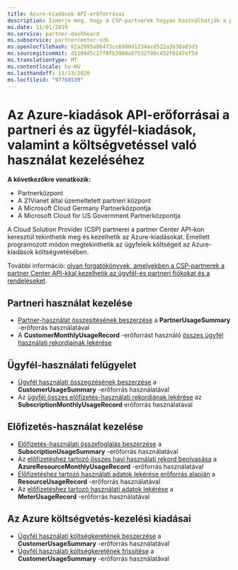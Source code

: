 ```yaml
---
title: Azure-kiadások API-erőforrásai
description: Ismerje meg, hogy a CSP-partnerek hogyan használhatják a partner Center API-kat a partnerek és az ügyfelek Azure-beli kiadásainak és használatának a költségvetésen keresztüli megtekintéséhez
ms.date: 11/01/2019
ms.service: partner-dashboard
ms.subservice: partnercenter-sdk
ms.openlocfilehash: 02a2995a06473cc6990d1234acd522a3b38a03d3
ms.sourcegitcommit: d1104d5c27f8fb3908a87532f80c432f0147ef5d
ms.translationtype: MT
ms.contentlocale: hu-HU
ms.lasthandoff: 11/13/2020
ms.locfileid: "97768539"
---
```

# <a name="azure-spending-api-resources-to-manage-partner-or-customer-spending-and-usage-against-a-budget"></a>Az Azure-kiadások API-erőforrásai a partneri és az ügyfél-kiadások, valamint a költségvetéssel való használat kezeléséhez 

**A következőkre vonatkozik:**

- Partnerközpont
- A 21Vianet által üzemeltetett partneri központ
- A Microsoft Cloud Germany Partnerközpontja
- A Microsoft Cloud for US Government Partnerközpontja

A Cloud Solution Provider (CSP) partnerei a partner Center API-kon keresztül tekinthetik meg és kezelhetik az Azure-kiadásokat. Emellett programozott módon megtekinthetik az ügyfeleik költségeit az Azure-kiadások költségvetésében.

További információ: [olyan forgatókönyvek, amelyekben a CSP-partnerek a partner Center API-kkal kezelhetik az ügyfél-és partneri fiókokat és a rendeléseket](scenarios.md).

## <a name="partner-usage-management"></a>Partneri használat kezelése

- [Partner-használat összesítésének beszerzése](get-a-partner-usage-summary.md) a **PartnerUsageSummary** -erőforrás használatával
- A **CustomerMonthlyUsageRecord** -erőforrást használó [összes ügyfél használati rekordjainak lekérése](get-a-customer-s-usage-records.md)

## <a name="customer-usage-management"></a>Ügyfél-használati felügyelet

- [Ügyfél használati összegzésének beszerzése](get-a-customer-usage-summary.md) a **CustomerUsageSummary** -erőforrás használatával
- Az [ügyfél összes előfizetés-használati rekordjának lekérése](get-a-customer-subscription-s-usage-records.md) az **SubscriptionMonthlyUsageRecord** erőforrás használatával

## <a name="subscription-usage-management"></a>Előfizetés-használat kezelése

- [Előfizetés-használati összefoglalás beszerzése](get-a-customer-subscription-usage-summary.md) a **SubscriptionUsageSummary** -erőforrás használatával
- Az [előfizetéshez tartozó összes havi használati rekord beolvasása](get-all-monthly-usage-records-for-a-subscription.md) a **AzureResourceMonthlyUsageRecord** -erőforrás használatával
- [Előfizetéshez tartozó használati adatok lekérése erőforrás alapján](get-a-customer-subscription-resource-usage-records.md) a **ResourceUsageRecord** -erőforrás használatával
- Az [előfizetéshez tartozó használati adatok lekérése](get-a-customer-subscription-meter-usage-records.md) a **MeterUsageRecord** -erőforrás használatával

## <a name="azure-spending-budget-management"></a>Az Azure költségvetés-kezelési kiadásai

- [Ügyfél használati költségkeretének beszerzése](get-a-customer-s-usage-spending-budget.md) a **CustomerUsageSummary** -erőforrás használatával
- [Ügyfél használati költségkeretének frissítése](update-a-customer-s-usage-spending-budget.md) a **CustomerUsageSummary** -erőforrás használatával
